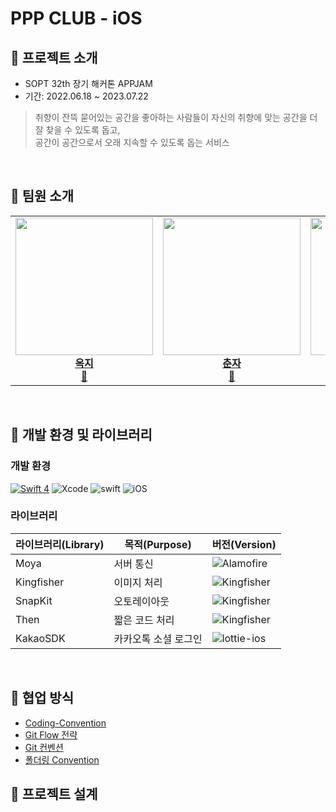 # PPP CLUB - iOS

## 📌 프로젝트 소개

- SOPT 32th 장기 해커톤 APPJAM
- 기간: 2022.06.18 ~ 2023.07.22

> 취향이 잔뜩 묻어있는 공간을 좋아하는 사람들이 자신의 취향에 맞는 공간을 더 잘 찾을 수 있도록 돕고,<br>
  공간이 공간으로서 오래 지속할 수 있도록 돕는 서비스
<br>

## 📌 팀원 소개

<!-- ALL-CONTRIBUTORS-LIST:START - Do not remove or modify this section -->
<!-- prettier-ignore-start -->
<!-- markdownlint-disable -->
<table>
  <tr>
    <td align="center"><a href="https://github.com/HELLOHIDI"><img src="" width="220px;" alt=""/><br /><titleb><b>옥지</b></titleb></a><br /><a href="https://github.com/HELLOHIDI" title="Code">📱</a></td>
    <td align="center"><a href="https://github.com/binisnil"><img src="" width="220px;" alt=""/><br /><titleb><b>춘자</b></titleb></a><br /><a href="https://github.com/binisnil" title="Code" title="Code">📱</a></td>
    <td align="center"><a href="https://github.com/ena-isme"><img src="" width="220px;" alt=""/><br /><titleb><b>봉봉</b></titleb></a><br /><a href="https://github.com/ena-isme" title="Code">📱</a></td>
  </tr>
</table>

<br>




## 📌 개발 환경 및 라이브러리

### 개발 환경

[![Swift 4](https://img.shields.io/badge/PPPCLUB-iOS-black.svg?style=flat)](https://swift.org) ![Xcode](https://img.shields.io/badge/Xcode-14.2-blue) ![swift](https://img.shields.io/badge/swift-5.0-green) ![iOS](https://img.shields.io/badge/iOS-13.0-yellow)

### 라이브러리

| 라이브러리(Library) | 목적(Purpose)            | 버전(Version)                                                |
| ------------------- | ------------------------ | ------------------------------------------------------------ |
| Moya           | 서버 통신                | ![Alamofire](https://img.shields.io/badge/Moya-15.0.0-orange) |
| Kingfisher          | 이미지 처리              | ![Kingfisher](https://img.shields.io/badge/Kingfisher-7.4.1-yellow) |
| SnapKit             | 오토레이아웃             | ![Kingfisher](https://img.shields.io/badge/SnapKit-5.0.0-black) |
| Then                | 짧은 코드 처리           | ![Kingfisher](https://img.shields.io/badge/Then-3.0.0-white) |
| KakaoSDK          | 카카오톡 소셜 로그인     | ![lottie-ios](https://img.shields.io/badge/KakaoSDK-2.0.0-green) |
<br/>

## 📌 협업 방식

- [Coding-Convention](https://ppp-club.notion.site/73298956984d4ec985f08994fe21dcdf?pvs=4)
- [Git Flow 전략](https://ppp-club.notion.site/Git-Flow-bd712ba3a0ec40ecb27cc44845e02233?pvs=4)
- [Git 컨벤션](https://ppp-club.notion.site/Git-e631871a85b745469943973c7f1bef4a?pvs=4)
- [폴더링 Convention](https://ppp-club.notion.site/360abaf3d15b4fb9a059d508ae682f5c?pvs=4)

## 📌 프로젝트 설계

